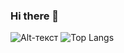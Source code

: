 ### Hi there 👋
![Alt-текст](https://github-readme-stats.vercel.app/api?username=sanarisan&count_private=true&show_icons=true&theme=tokyonight)
![Top Langs](https://github-readme-stats.vercel.app/api/top-langs/?username=sanarisan&layout=compact)
